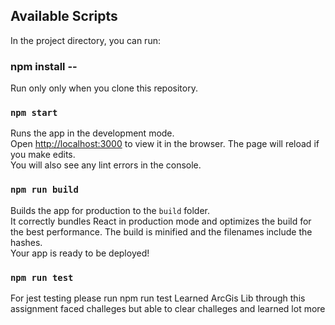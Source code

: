 ## Available Scripts
In the project directory, you can run:
### npm install --
Run only only when you clone this repository.
### `npm start`
Runs the app in the development mode.<br />
Open [http://localhost:3000](http://localhost:3000) to view it in the browser.
The page will reload if you make edits.<br />
You will also see any lint errors in the console.
### `npm run build`
Builds the app for production to the `build` folder.<br />
It correctly bundles React in production mode and optimizes the build for the best performance.
The build is minified and the filenames include the hashes.<br />
Your app is ready to be deployed!
### `npm run test`
For jest testing please run npm run test
Learned ArcGis Lib through this assignment faced challeges but able to clear challeges and learned lot more  
